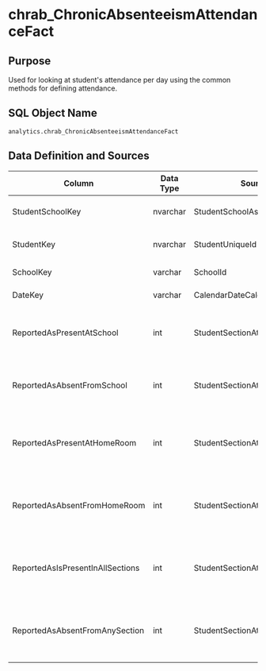 # chrab_ChronicAbsenteeismAttendanceFact

## Purpose

Used for looking at student's attendance per day using the common methods for
defining attendance.

## SQL Object Name

`analytics.chrab_ChronicAbsenteeismAttendanceFact`

## Data Definition and Sources

| Column | Data Type | Source | Description |
| --- | --- | --- | --- |
| ​StudentSchoolKey | nvarchar​ | StudentSchoolAssociation | For linking to the [StudentSchoolDim View](https://edfi.atlassian.net/wiki/display/EDFITOOLS/StudentSchoolDim+View)​. |
| StudentKey | nvarchar | StudentUniqueId | For linking to the [StudentSchoolDim View](https://edfi.atlassian.net/wiki/display/EDFITOOLS/StudentSchoolDim+View)​. |
| SchoolKey | varchar | SchoolId | For linking to [SchoolDim View](https://edfi.atlassian.net/wiki/display/EDFITOOLS/SchoolDim+View). |
| DateKey | varchar | CalendarDateCalenderEvent | The attendance date (YYYYMMDD format) |
| ReportedAsPresentAtSchool | int | StudentSectionAttendanceEvent | True/False representation of the student's presence at school for the record's specific date |
| ReportedAsAbsentFromSchool | int | StudentSectionAttendanceEvent | True/False representation of the student's absence at school for the record's specific date |
| ReportedAsPresentAtHomeRoom | int | StudentSectionAttendanceEvent | True/False representation of the student's presence at their homeroom for the record's specific date |
| ReportedAsAbsentFromHomeRoom | int | StudentSectionAttendanceEvent | True/False representation of the student's absence at their homeroom for the record's specific date |
| ReportedAsIsPresentInAllSections | int | StudentSectionAttendanceEvent | True/False representation of the student's presence at all their classes for the record's specific date |
| ReportedAsAbsentFromAnySection | int | StudentSectionAttendanceEvent | True/False representation of the student's absence at all their classes for the record's specific date |
